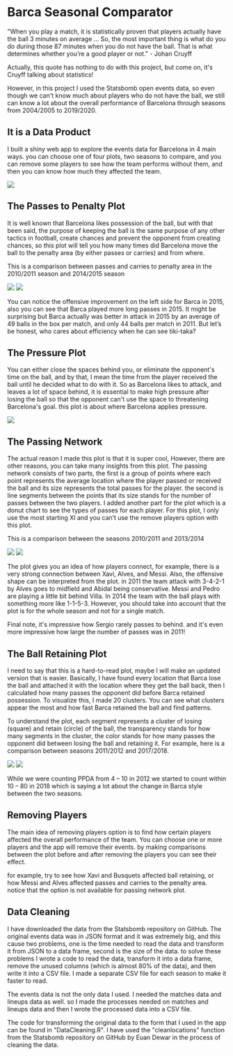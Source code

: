 # Barca Seasonal Comparator

"When you play a match, it is statistically proven that players actually have the ball 3 minutes on average … So, the most important thing is what do you do during those 87 minutes when you do not have the ball. That is what determines whether you’re a good player or not." - Johan Cruyff

Actually, this quote has nothing to do with this project, but come on, it's Cruyff talking about statistics!

However, in this project I used the Statsbomb open events data, so even though we can't know much about players who do not have the ball, we still can know a lot about the overall performance of Barcelona through seasons from 2004/2005 to 2019/2020.

## It is a Data Product
I built a shiny web app to explore the events data for Barcelona in 4 main ways. you can choose one of four plots, two seasons to compare, and you can remove some players to see how the team performs without them, and then you can know how much they affected the team.

![](images/UI.PNG) 

## The Passes to Penalty Plot
It is well known that Barcelona likes possession of the ball, but with that been said, the purpose of keeping the ball is the same purpose of any other tactics in football, create chances and prevent the opponent from creating chances, so this plot will tell you how many times did Barcelona move the ball to the penalty area (by either passes or carries) and from where.

This is a comparison between passes and carries to penalty area in the 2010/2011 season and 2014/2015 season

![](images/p2p2011.png) ![](images/p2p2015.png)

You can notice the offensive improvement on the left side for Barca in 2015, also you can see that Barca played more long passes in 2015. It might be surprising but Barca actually was better in attack in 2015 by an average of 49 balls in the box per match, and only 44 balls per match in 2011. But let’s be honest, who cares about efficiency when he can see tiki-taka?

## The Pressure Plot
You can either close the spaces behind you, or eliminate the opponent's time on the ball, and by that, I mean the time from the player received the ball until he decided what to do with it. So as Barcelona likes to attack, and leaves a lot of space behind, it is essential to make high pressure after losing the ball so that the opponent can't use the space to threatening Barcelona's goal. this plot is about where Barcelona applies pressure.


![](images/pres2009.png)

## The Passing Network
The actual reason I made this plot is that it is super cool, However, there are other reasons, you can take many insights from this plot. The passing network consists of two parts, the first is a group of points where each point represents the average location where the player passed or received the ball and its size represents the total passes for the player. the second is line segments between the points that its size stands for the number of passes between the two players. I added another part for the plot which is a donut chart to see the types of passes for each player.
For this plot, I only use the most starting XI and you can’t use the remove players option with this plot.

This is a comparison between the seasons 2010/2011 and 2013/2014

![](images/pn2011.png) ![](images/pn2014.png)

The plot gives you an idea of how players connect, for example, there is a very strong connection between Xavi, Alves, and Messi. Also, the offensive shape can be interpreted from the plot. in 2011 the team attack with 3-4-2-1 by Alves goes to midfield and Abidal being conservative. Messi and Pedro are playing a little bit behind Villa. In 2014 the team with the ball plays with something more like 1-1-5-3. However, you should take into account that the plot is for the whole season and not for a single match.

Final note, it's impressive how Sergio rarely passes to behind. and it's even more impressive how large the number of passes was in 2011!

## The Ball Retaining Plot
I need to say that this is a hard-to-read plot, maybe I will make an updated version that is easier. Basically, I have found every location that Barca lose the ball and attached it with the location where they get the ball back, then I calculated how many passes the opponent did before Barca retained possession. To visualize this, I made 20 clusters. You can see what clusters appear the most and how fast Barca retained the ball and find patterns.

To understand the plot, each segment represents a cluster of losing (square) and retain (circle) of the ball, the transparency stands for how many segments in the cluster, the color stands for how many passes the opponent did between losing the ball and retaining it.
For example, here is a comparison between seasons 2011/2012 and 2017/2018.

![](images/br2012.png) ![](images/br2018.png)

While we were counting PPDA from 4 – 10 in 2012 we started to count within 10 – 80 in 2018 which is saying a lot about the change in Barca style between the two seasons.


## Removing Players 

The main idea of removing players option is to find how certain players affected the overall performance of the team. You can choose one or more players and the app will remove their events. by making comparisons between the plot before and after removing the players you can see their effect.

for example, try to see how Xavi and Busquets affected ball retaining, or how Messi and Alves affected passes and carries to the penalty area. notice that the option is not available for passing network plot.

## Data Cleaning 

I have downloaded the data from the Statsbomb repository on GitHub. The original events data was in JSON format and it was extremely big, and this cause two problems, one is the time needed to read the data and transform it from JSON to a data frame, second is the size of the data. to solve these problems I wrote a code to read the data, transform it into a data frame, remove the unused columns (which is almost 80% of the data), and then write it into a CSV file. I made a separate CSV file for each season to make it faster to read.

The events data is not the only data I used. I needed the matches data and lineups data as well. so I made the processes needed on matches and lineups data and then I wrote the processed data into a CSV file.

The code for transforming the original data to the form that I used in the app can be found in "DataCleaning.R". I have used the "cleanlocations" function from the Statsbomb repository on GitHub by Euan Dewar in the process of cleaning the data.




